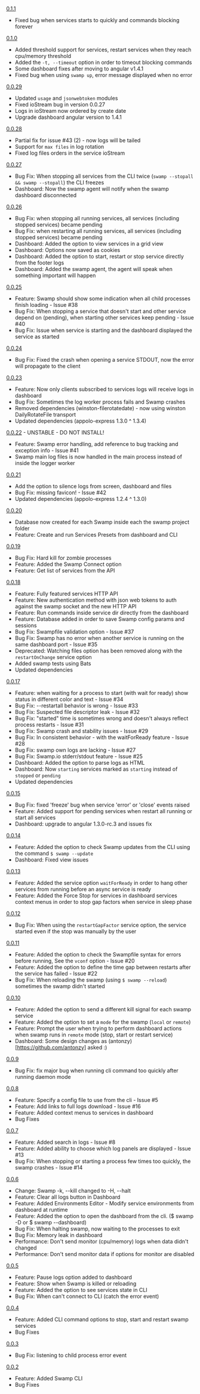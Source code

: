 [0.1.1](https://github.com/uditalias/swamp/releases/tag/0.1.1)
* Fixed bug when services starts to quickly and commands blocking forever

[0.1.0](https://github.com/uditalias/swamp/releases/tag/0.1.0)
* Added threshold support for services, restart services when they reach cpu/memory threshold
* Added the `-t, --timeout` option in order to timeout blocking commands
* Some dashboard fixes after moving to angular v1.4.1
* Fixed bug when using `swamp up`, error message displayed when no error

[0.0.29](https://github.com/uditalias/swamp/releases/tag/0.0.29)
* Updated `usage` and `jsonwebtoken` modules
* Fixed ioStream bug in version 0.0.27
* Logs in ioStream now ordered by create date
* Upgrade dashboard angular version to 1.4.1

[0.0.28](https://github.com/uditalias/swamp/releases/tag/0.0.28)
* Partial fix for issue #43 (2) - now logs will be tailed
* Support for `max files` in log rotation
* Fixed log files orders in the service ioStream

[0.0.27](https://github.com/uditalias/swamp/releases/tag/0.0.27)
* Bug Fix: When stopping all services from the CLI twice (`swamp --stopall && swamp --stopall`) the CLI freezes
* Dashboard: Now the swamp agent will notify when the swamp dashboard disconnected

[0.0.26](https://github.com/uditalias/swamp/releases/tag/0.0.26)
* Bug Fix: when stopping all running services, all services (including stopped services) became pending
* Bug Fix: when restarting all running services, all services (including stopped services) became pending
* Dashboard: Added the option to view services in a grid view
* Dashboard: Options now saved as cookies
* Dashboard: Added the option to start, restart or stop service directly from the footer logs
* Dashboard: Added the swamp agent, the agent will speak when something important will happen

[0.0.25](https://github.com/uditalias/swamp/releases/tag/0.0.25)
* Feature: Swamp should show some indication when all child processes finish loading - Issue #38
* Bug Fix: When stopping a service that doesn't start and other service depend on (pending), when starting other services keep pending - Issue #40
* Bug Fix: Issue when service is starting and the dashboard displayed the service as started

[0.0.24](https://github.com/uditalias/swamp/releases/tag/0.0.24)
* Bug Fix: Fixed the crash when opening a service STDOUT, now the error will propagate to the client

[0.0.23](https://github.com/uditalias/swamp/releases/tag/0.0.23)
* Feature: Now only clients subscribed to services logs will receive logs in dashboard
* Bug Fix: Sometimes the log worker process fails and Swamp crashes
* Removed dependencies (winston-filerotatedate) - now using winston DailyRotateFile transport
* Updated dependencies (appolo-express 1.3.0 ^ 1.3.4)

[0.0.22](https://github.com/uditalias/swamp/releases/tag/0.0.22) - UNSTABLE - DO NOT INSTALL!
* Feature: Swamp error handling, add reference to bug tracking and exception info - Issue #41
* Swamp main log files is now handled in the main process instead of inside the logger worker

[0.0.21](https://github.com/uditalias/swamp/releases/tag/0.0.21)
* Add the option to silence logs from screen, dashboard and files
* Bug Fix: missing favicon! - Issue #42
* Updated dependencies (appolo-express 1.2.4 ^ 1.3.0)

[0.0.20](https://github.com/uditalias/swamp/releases/tag/0.0.20)
* Database now created for each Swamp inside each the swamp project folder
* Feature: Create and run Services Presets from dashboard and CLI

[0.0.19](https://github.com/uditalias/swamp/releases/tag/0.0.19)
* Bug Fix: Hard kill for zombie processes
* Feature: Added the Swamp Connect option
* Feature: Get list of services from the API

[0.0.18](https://github.com/uditalias/swamp/releases/tag/0.0.18)
* Feature: Fully featured services HTTP API
* Feature: New authentication method with json web tokens to auth against the swamp socket and the new HTTP API
* Feature: Run commands inside service dir directly from the dashboard
* Feature: Database added in order to save Swamp config params and sessions
* Bug Fix: Swampfile validation option - Issue #37
* Bug Fix: Swamp has no error when another service is running on the same dashboard port - Issue #35
* Deprecated: Watching files option has been removed along with the `restartOnChange` service option
* Added swamp tests using Bats
* Updated dependencies

[0.0.17](https://github.com/uditalias/swamp/releases/tag/0.0.17)
* Feature: when waiting for a process to start (with wait for ready) show status in different color and text - Issue #34
* Bug Fix: --restartall behavior is wrong - Issue #33
* Bug Fix: Suspected file descriptor leak - Issue #32
* Bug Fix: "started" time is sometimes wrong and doesn't always reflect process restarts - Issue #31
* Bug Fix: Swamp crash and stability issues - Issue #29
* Bug Fix: In consistent behavior - with the waitForReady feature - Issue #28
* Bug Fix: swamp own logs are lacking - Issue #27
* Bug Fix: Swamp.io stderr/stdout feature - Issue #25
* Dashboard: Added the option to parse logs as HTML
* Dashboard: Now `starting` services marked as `starting` instead of `stopped` or `pending`
* Updated dependencies

[0.0.15](https://github.com/uditalias/swamp/releases/tag/0.0.15)
* Bug Fix: fixed 'freeze' bug when service 'error' or 'close' events raised
* Feature: Added support for pending services when restart all running or start all services
* Dashboard: upgrade to angular 1.3.0-rc.3 and issues fix

[0.0.14](https://github.com/uditalias/swamp/releases/tag/0.0.14)
* Feature: Added the option to check Swamp updates from the CLI using the command `$ swamp --update`
* Dashboard: Fixed view issues

[0.0.13](https://github.com/uditalias/swamp/releases/tag/0.0.13)
* Feature: Added the service option `waitForReady` in order to hang other services from running before an async service is ready
* Feature: Added the Force Stop for services in dashboard services context menus in order to stop gap factors when service in sleep phase

[0.0.12](https://github.com/uditalias/swamp/releases/tag/0.0.12)
* Bug Fix: When using the `restartGapFactor` service option, the service started even if the stop was manually by the user

[0.0.11](https://github.com/uditalias/swamp/releases/tag/0.0.11)
* Feature: Added the option to check the Swampfile syntax for errors before running, See the `vconf` option - Issue #20
* Feature: Added the option to define the time gap between restarts after the service has failed - Issue #22
* Bug Fix: When reloading the swamp (using `$ swamp --reload`) sometimes the swamp didn't started

[0.0.10](https://github.com/uditalias/swamp/releases/tag/0.0.10)
* Feature: Added the option to send a different kill signal for each swamp service
* Feature: Added the option to set a `mode` for the swamp (`local` or `remote`)
* Feature: Prompt the user when trying to perform dashboard actions when swamp runs in `remote` mode (stop, start or restart service)
* Dashboard: Some design changes as (antonzy)[https://github.com/antonzy] asked :)

[0.0.9](https://github.com/uditalias/swamp/releases/tag/0.0.9)
* Bug Fix: fix major bug when running cli command too quickly after running daemon mode

[0.0.8](https://github.com/uditalias/swamp/releases/tag/0.0.8)
* Feature: Specify a config file to use from the cli - Issue #5
* Feature: Add links to full logs download - Issue #16
* Feature: Added context menus to services in dashboard
* Bug Fixes

[0.0.7](https://github.com/uditalias/swamp/releases/tag/0.0.7)
* Feature: Added search in logs - Issue #8
* Feature: Added ability to choose which log panels are displayed - Issue #13
* Bug Fix: When stopping or starting a process few times too quickly, the swamp crashes - Issue #14

[0.0.6](https://github.com/uditalias/swamp/releases/tag/0.0.6)
* Change: Swamp -k, --kill changed to -H, --halt
* Feature: Clear all logs button in Dashboard
* Feature: Added Environments Editor - Modify service environments from dashboard at runtime
* Feature: Added the option to open the dashboard from the cli. ($ swamp -D or $ swamp --dashboard)
* Bug Fix: When halting swamp, now waiting to the processes to exit
* Bug Fix: Memory leak in dashboard
* Performance: Don't send monitor (cpu/memory) logs when data didn't changed
* Performance: Don't send monitor data if options for monitor are disabled

[0.0.5](https://github.com/uditalias/swamp/releases/tag/0.0.5)
* Feature: Pause logs option added to dashboard
* Feature: Show when Swamp is killed or reloading
* Feature: Added the option to see services state in CLI
* Bug Fix: When can't connect to CLI (catch the error event)

[0.0.4](https://github.com/uditalias/swamp/releases/tag/0.0.4)
* Feature: Added CLI command options to stop, start and restart swamp services
* Bug Fixes

[0.0.3](https://github.com/uditalias/swamp/releases/tag/0.0.3)
* Bug Fix: listening to child process error event

[0.0.2](https://github.com/uditalias/swamp/releases/tag/0.0.2)
* Feature: Added Swamp CLI
* Bug Fixes
